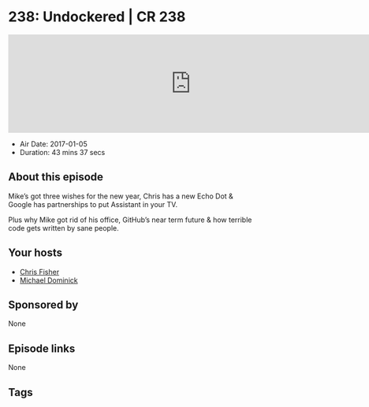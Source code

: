 # 238: Undockered | CR 238

<iframe src="https://player.fireside.fm/v2/MLf2ZzhC+uqrMb1BW?theme=dark" width="740" height="200" frameborder="0" scrolling="no"></iframe>

* Air Date: 2017-01-05
* Duration: 43 mins 37 secs

## About this episode

Mike’s got three wishes for the new year, Chris has a new Echo Dot & Google has partnerships to put Assistant in your TV.

Plus why Mike got rid of his office, GitHub’s near term future & how terrible code gets written by sane people.

## Your hosts
* [Chris Fisher](https://coder.show/hosts/chrislas)
* [Michael Dominick](https://coder.show/hosts/michael)

## Sponsored by

None



## Episode links

None



## Tags

